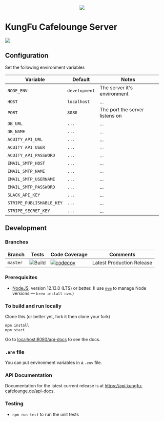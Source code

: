 <div align="center"><img src="https://printmedia-agentur.de/images/banners/v12.png"></div>

# KungFu Cafelounge Server

<p>
<img src="https://img.shields.io/github/package-json/v/printmedia-agentur/kungfu-cafelounge-server.svg?color=%237d29cc">
</p>

## Configuration

Set the following environment variables

| Variable | Default | Notes                          |
| -------- | ------- | ------------------------------ |
| `NODE_ENV`   | `development`  | The server it's environment |
| `HOST`   | `localhost`  | ... |
| `PORT`   | `8080`  | The port the server listens on |
| `DB_URL`   | `...`  | ... |
| `DB_NAME`   | `...`  | ... |
| `ACUITY_API_URL`   | `...`  | ... |
| `ACUITY_API_USER`   | `...`  | ... |
| `ACUITY_API_PASSWORD`   | `...`  | ... |
| `EMAIL_SMTP_HOST`   | `...`  | ... |
| `EMAIL_SMTP_NAME`   | `...`  | ... |
| `EMAIL_SMTP_USERNAME`   | `...`  | ... |
| `EMAIL_SMTP_PASSWORD`   | `...`  | ... |
| `SLACK_API_KEY`   | `...`  | ... |
| `STRIPE_PUBLISHABLE_KEY`   | `...`  | ... |
| `STRIPE_SECRET_KEY`   | `...`  | ... |

## Development

### Branches

<!-- prettier-ignore -->
| Branch    | Tests | Code Coverage | Comments                  |
| --------- | ----- | ------------- | ------------------------- |
| `master`  | ![Build](https://github.com/printmedia-agentur/kungfu-cafelounge-server/workflows/Build/badge.svg) | [![codecov](https://codecov.io/gh/printmedia-agentur/kungfu-cafelounge-server/branch/master/graph/badge.svg)](https://codecov.io/gh/printmedia-agentur/kungfu-cafelounge-server) | Latest Production Release |

### Prerequisites

- [NodeJS](htps://nodejs.org), version 12.13.0 (LTS) or better. (I use [`nvm`](https://github.com/creationix/nvm) to manage Node versions — `brew install nvm`.)

### To build and run locally

Clone this (or better yet, fork it then clone your fork)

```sh
npm install
npm start
```

Go to [localhost:8080/api-docs](http://127.0.0.1:8080/api-docs) to see the docs.

### `.env` file

You can put environment variables in a `.env` file.

### API Documentation

Documentation for the latest current release is at <https://api.kungfu-cafelounge.de/api-docs>.

### Testing

- `npm run test` to run the unit tests
